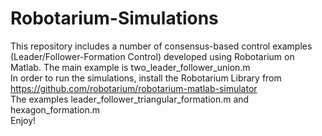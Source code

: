 # Robotarium-Simulations
This repository includes a number of consensus-based control examples (Leader/Follower-Formation Control) developed using Robotarium on Matlab.
The main example is two_leader_follower_union.m \
In order to run the simulations, install the Robotarium Library from https://github.com/robotarium/robotarium-matlab-simulator \
The examples leader_follower_triangular_formation.m and hexagon_formation.m \
Enjoy!
